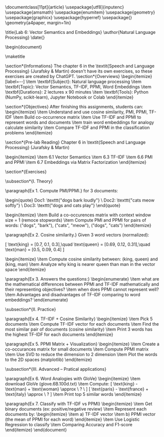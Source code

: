 \documentclass[11pt]{article}
\usepackage[utf8]{inputenc}
\usepackage{amsmath}
\usepackage{enumitem}
\usepackage{geometry}
\usepackage{graphicx}
\usepackage{hyperref}
\usepackage{}
\geometry{a4paper, margin=1in}

\title{Lab 6: Vector Semantics and Embeddings}
\author{Natural Language Processing}
\date{}

\begin{document}

\maketitle

\section*{Informations}
The chapter 6 in the \textit{Speech and Language Processing} (Jurafsky \& Martin) doesn't have its own exercises, so these exercises are created by ChatGPT.
\section*{Overviews}
\begin{itemize}[label=--]
  \item \textbf{Subject}: Natural language processing
  \item \textbf{Topic}: Vector Semantics, TF-IDF, PPMI, Word Embeddings
  \item \textbf{Durations}: 2 lectures x 90 minutes
  \item \textbf{Tools}: Python (NumPy, scikit-learn), Jupyter Notebook or Colab
\end{itemize}

\section*{Objectives}
After finishing this assignments, students can:
\begin{itemize}
    \item Understand and use cosine similarity, PMI, PPMI, TF-IDF
    \item Build co-occurrence matrix
    \item Use TF-IDF and PPMI to represent words and documents
    \item train word embeddings for analogy calculate similarity
    \item Compare TF-IDF and PPMI in the classification problems
\end{itemize}

\section*{Pre-lab Reading}
Chapter 6 in \textit{Speech and Language Processing} (Jurafsky \& Martin)

\begin{itemize}
    \item 6.1 Vector Semantics
    \item 6.3 TF-IDF
    \item 6.6 PMI and PPMI
    \item 6.7 Embeddings via Matrix Factorization
\end{itemize}

\section*{Exercises}

\subsection*{I. Theory}

\paragraph{Ex 1. Compute PMI/PPMI.}
for 3 documents:

\begin{quote}
Doc1: \texttt{"dogs bark loudly"} \\
Doc2: \texttt{"cats meow softly"} \\
Doc3: \texttt{"dogs and cats play"}
\end{quote}

\begin{itemize}
    \item Build a co-occurences matrix with context window size = 1 (remoce stopwords)
    \item Compute PMI and PPMI for pairs of words: ("dogs", "bark"), ("cats", "meow"), ("dogs", "cats")
\end{itemize}

\paragraph{Ex 2. Cosine similarity.}
Given 3 word vectors (normalized):

\[
\text{king} = [0.7, 0.1, 0.3],\quad
\text{queen} = [0.69, 0.12, 0.31],\quad
\text{man} = [0.5, 0.09, 0.4]
\]

\begin{itemize}
    \item Compute cosine similarity between: (king, queen) and (king, man)
    \item Analyze why king is nearer queen than man in the vector space
\end{itemize}

\paragraph{Ex 3. Answers the questions:}
\begin{enumerate}
    \item what are the mathematical differences between PPMI and TF-IDF mathematically and their representing objectives?
    \item when does PPMI cannot represent well?
    \item Advantages and disadvantages of TF-IDF comparing to word embeddings?
\end{enumerate}

\subsection*{II. Practice}

\paragraph{Ex 4. TF-IDF + Cosine Similarity}
\begin{itemize}
    \item Pick 5 documents
    \item Compute TF-IDF vector for each documents
    \item Find the most similar pair of documents (cosine similarity)
    \item Print 3 words has the highest TF-IDF for each documents
\end{itemize}

\paragraph{Ex 5. PPMI Matrix + Visualization}
\begin{itemize}
    \item Create a co-occurances matrix for small documents
    \item Compute PPMI matrix
    \item Use SVD to reduce the dimension to 2 dimension
    \item Plot the words to the 2D spaces (matplotlib)
\end{itemize}

\subsection*{III. Advanced – Pratical applications}

\paragraph{Ex 6. Word Analogies with GloVe}
\begin{itemize}
    \item download GloVe (glove.6B.100d.txt)
    \item Compute:
    \[
    \text{king} - \text{man} + \text{woman} \approx \ ? \\
    \]
    \[
    \text{paris} - \text{france} + \text{italy} \approx \ ?
    \]
    \item Print top 5 similar words
\end{itemize}

\paragraph{Ex 7. Classify with TF-IDF vs PPMI}
\begin{itemize}
    \item Get binary documents (ex: positive/negative review)
    \item Represent each documents by:
    \begin{itemize}
        \item a) TF-IDF vector
        \item b) PPMI vector (the mean of PPMI for each word)
    \end{itemize}
    \item Use Logistic Regression to classify
    \item Comparing Accuracy and F1-score
\end{itemize}
\end{document}
